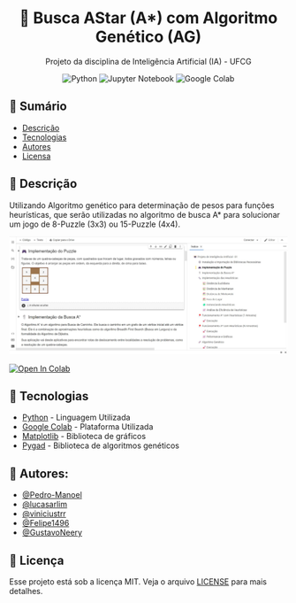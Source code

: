 <div align="center">
  <h1>🤖 Busca AStar (A*) com Algoritmo Genético (AG)</h1>
  <p>Projeto da disciplina de Inteligência Artificial (IA) - UFCG</p>
</div>

<p align="center">
    <img alt="Python" src="https://img.shields.io/badge/Python-FFD43B?style=for-the-badge&logo=python&logoColor=blue">
    <img alt="Jupyter Notebook" src="https://img.shields.io/badge/Jupyter-F37626.svg?&style=for-the-badge&logo=Jupyter&logoColor=white"> 
    <img alt="Google Colab" src="https://img.shields.io/badge/Colab-F9AB00?style=for-the-badge&logo=googlecolab&color=525252">
</p>

## 📑 Sumário

- [Descrição](#description)
- [Tecnologias](#tecs)
- [Autores](#authors)
- [Licensa](#license)

## 🔖 Descrição <a name = "description"></a>

Utilizando Algoritmo genético para determinação de pesos para funções heurísticas, que serão utilizadas no algoritmo de busca A\* para solucionar um jogo de 8-Puzzle (3x3) ou 15-Puzzle (4x4).

![screen 1](img/01.jpg)

[![Open In Colab](https://colab.research.google.com/assets/colab-badge.svg)](https://colab.research.google.com/github/Pedro-Manoel/Projeto-IA-Busca-AStar-com-AG/blob/main/Projeto.ipynb)

## 🚀 Tecnologias <a name="tecs"></a>

- [Python](https://www.python.org/) - Linguagem Utilizada
- [Google Colab](https://colab.research.google.com/) - Plataforma Utilizada
- [Matplotlib](https://matplotlib.org/) - Biblioteca de gráficos
- [Pygad](https://pygad.readthedocs.io/en/latest/) - Biblioteca de algoritmos genéticos

## 🔰 Autores: <a name= "authors"></a>

- [@Pedro-Manoel](https://github.com/Pedro-Manoel)
- [@lucasarlim](https://github.com/lucasarlim)
- [@viniciustrr](https://github.com/viniciustrr)
- [@Felipe1496](https://github.com/Felipe1496)
- [@GustavoNeery](https://github.com/GustavoNeery)

## 📃 Licença <a name="license"></a>

Esse projeto está sob a licença MIT. Veja o arquivo [LICENSE](LICENSE) para mais detalhes.
